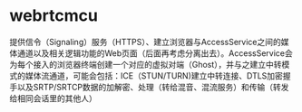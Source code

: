 # webrtcmcu
提供信令（Signaling）服务（HTTPS）、建立浏览器与AccessService之间的媒体通道以及相关逻辑功能的Web页面（后面再考虑分离出去）。AccessService会为每个接入的浏览器终端创建一个对应的虚拟对端（Ghost），并与之建立中转模式的媒体流通道，可能会包括：ICE（STUN/TURN)建立中转连接、DTLS加密握手以及SRTP/SRTCP数据的加解密、处理（转给混音、混流服务）和传输（转发给相同会话里的其他人）
